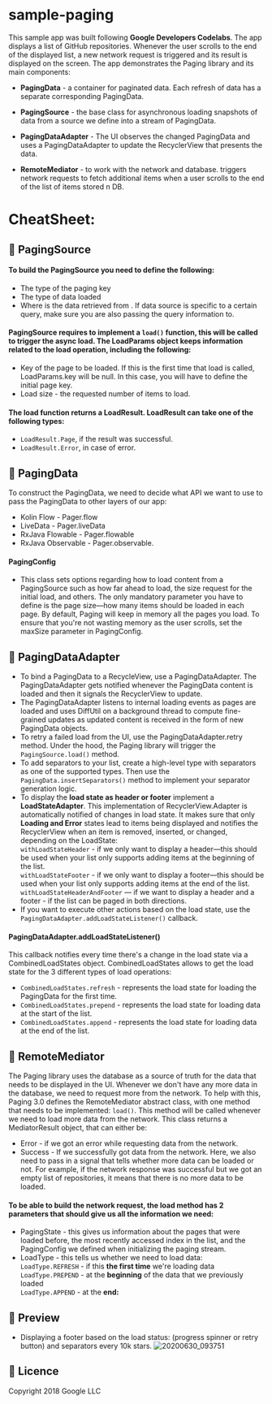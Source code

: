 # sample-paging
This sample app was built following <b>Google Developers Codelabs</b>. The app displays a list of GitHub repositories. Whenever the user scrolls to the end of the displayed list, a new network request is triggered and its result is displayed on the screen. The app demonstrates the Paging library and its main components:

+ <b>PagingData</b> - a container for paginated data. Each refresh of data has a separate corresponding PagingData. 

+ <b>PagingSource</b>  - the base class for asynchronous loading snapshots of data from a source we define into a stream of PagingData.  

+ <b>PagingDataAdapter</b>  - The UI observes the changed PagingData and uses a PagingDataAdapter to update the RecyclerView that presents the data.

+ <b>RemoteMediator</b>  - to work with the network and database. triggers network requests to fetch additional items when a user scrolls to the end of the list of items stored n DB.

# CheatSheet:

## :link:  PagingSource

#### To build the PagingSource you need to define the following:
+ The type of the paging key 
+ The type of data loaded 
+ Where is the data retrieved from . If data source is specific to a certain query,  make sure you are also passing the query information to.

#### PagingSource requires to implement a `load()` function, this will be called to trigger the async load. The LoadParams object keeps information related to the load operation, including the following:
+ Key of the page to be loaded. If this is the first time that load is called, LoadParams.key will be null. In this case, you will have to define the initial page key. 
+ Load size - the requested number of items to load.

#### The load function returns a LoadResult. LoadResult can take one of the following types:
+ `LoadResult.Page`, if the result was successful.
+ `LoadResult.Error`, in case of error.

## :link: PagingData
To construct the PagingData, we need to decide what API we want to use to pass the PagingData to other layers of our app:
+ Kolin Flow - Pager.flow
+ LiveData - Pager.liveData
+ RxJava Flowable - Pager.flowable
+ RxJava Observable - Pager.observable.

#### PagingConfig
+ This class sets options regarding how to load content from a PagingSource such as how far ahead to load, the size request for the initial load, and others. The only mandatory parameter you have to define is the page size—how many items should be loaded in each page. By default, Paging will keep in memory all the pages you load. To ensure that you're not wasting memory as the user scrolls, set the maxSize parameter in PagingConfig.

## :link: PagingDataAdapter
+ To bind a PagingData to a RecycleView, use a PagingDataAdapter. The PagingDataAdapter gets notified whenever the PagingData content is loaded and then it signals the RecyclerView to update.
+ The PagingDataAdapter listens to internal  loading events as pages are loaded and uses DiffUtil on a background thread to compute fine-grained updates as updated content is received in the form of new PagingData objects.
+ To retry a failed load from the UI, use the PagingDataAdapter.retry method. Under the hood, the Paging library will trigger the `PagingSource.load()` method.
+ To add separators to your list, create a high-level type with separators as one of the supported types. Then use the `PagingData.insertSeparators()` method to implement your separator generation logic.
+ To display the <b>load state as header or footer</b> implement a <b>LoadStateAdapter</b>. This implementation of RecyclerView.Adapter is automatically notified of changes in load state. It makes sure that only <b>Loading and Error</b> states lead to items being displayed and notifies the RecyclerView when an item is removed, inserted, or changed, depending on the LoadState:
  <br>`withLoadStateHeader` - if we only want to display a header—this should be used when your list only supports adding items at the beginning of the list.
  <br>`withLoadStateFooter` - if we only want to display a footer—this should be used when your list only supports adding items at the end of the list.
  <br>`withLoadStateHeaderAndFooter` — if we want to display a header and a footer - if the list can be paged in both directions.
+ If you want to execute other actions based on the load state, use the `PagingDataAdapter.addLoadStateListener()` callback.

#### PagingDataAdapter.addLoadStateListener()
This callback notifies every time there's a change in the load state via a CombinedLoadStates object. CombinedLoadStates allows to get the load state for the 3 different types of load operations:
+ `CombinedLoadStates.refresh` - represents the load state for loading the PagingData for the first time.
+ `CombinedLoadStates.prepend` - represents the load state for loading data at the start of the list.
+ `CombinedLoadStates.append` - represents the load state for loading data at the end of the list.

## :link: RemoteMediator
The Paging library uses the database as a source of truth for the data that needs to be displayed in the UI. Whenever we don't have any more data in the database, we need to request more from the network. To help with this, Paging 3.0 defines the RemoteMediator abstract class, with one method that needs to be implemented: `load()`. This method will be called whenever we need to load more data from the network. This class returns a MediatorResult object, that can either be:
+ Error - if we got an error while requesting data from the network.
+ Success - If we successfully got data from the network. Here, we also need to pass in a signal that tells whether more data can be loaded or not. For example, if the network response was successful but we got an empty list of repositories, it means that there is no more data to be loaded.

#### To be able to build the network request, the load method has 2 parameters that should give us all the information we need:
+ PagingState - this gives us information about the pages that were loaded before, the most recently accessed index in the list, and the PagingConfig we defined when initializing the paging stream.
+ LoadType - this tells us whether we need to load data:
  <br>`LoadType.REFRESH` - if this <b>the first time</b>  we're loading data
  <br>`LoadType.PREPEND` - at the <b>beginning</b> of the data that we previously loaded
  <br>`LoadType.APPEND`  - at the <b>end:</b>

## :link: Preview
+ Displaying a footer based on the load status: (progress spinner or retry button) and separators every 10k stars.
![20200630_093751](https://user-images.githubusercontent.com/58771510/86108707-66871180-babb-11ea-9b47-8522a1cbd0e3.gif)


## :link: Licence
Copyright 2018 Google LLC
